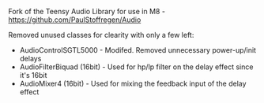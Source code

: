 Fork of the Teensy Audio Library for use in M8 - https://github.com/PaulStoffregen/Audio

Removed unused classes for clearity with only a few left:
* AudioControlSGTL5000 - Modifed. Removed unnecessary power-up/init delays
* AudioFilterBiquad (16bit) - Used for hp/lp filter on the delay effect since it's 16bit
* AudioMixer4 (16bit) - Used for mixing the feedback input of the delay effect

